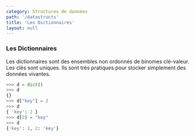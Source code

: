 ```yaml
---
category: Structures de données
path: '/datastructs'
title: 'Les Dictionnaires'
layout: null
---
```


### Les Dictionnaires

Les dictionnaires sont des ensembles non ordonnés de binomes clé-valeur. Les clés sont uniques. Ils sont très pratiques pour
stocker simplement des données vivantes.

~~~ python
>>> d = dict()
>>> d
{}
>>> d["key"] = 2
>>> d
{ 'key': 2 }
>>> d[2] = "key"
>>> d
{'key': 2, 2: 'key'}
~~~
